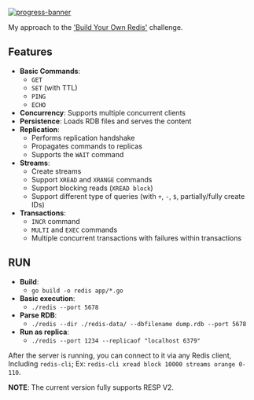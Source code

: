 [![progress-banner](https://backend.codecrafters.io/progress/redis/ecc5ac1f-3828-4f3a-9eac-4a6707d87a5d)](https://app.codecrafters.io/users/codecrafters-bot?r=2qF)

My approach to the ['Build Your Own Redis'](https://app.codecrafters.io/courses/redis/) challenge.

## Features  

- **Basic Commands**: 
  - `GET`
  - `SET` (with TTL)
  - `PING`
  - `ECHO`  
- **Concurrency**: Supports multiple concurrent clients  
- **Persistence**: Loads RDB files and serves the content
- **Replication**:  
  - Performs replication handshake  
  - Propagates commands to replicas  
  - Supports the `WAIT` command  
- **Streams**:
  - Create streams
  - Support `XREAD` and `XRANGE` commands
  - Support blocking reads (`XREAD block`)
  - Support different type of queries (with `+`, `-`, `$`, partially/fully create IDs)
- **Transactions**:
  - `INCR` command
  - `MULTI` and `EXEC` commands
  - Multiple concurrent transactions with failures within transactions 

## RUN

- **Build**:
  - `go build -o redis app/*.go`
- **Basic execution**:
  - `./redis --port 5678`
- **Parse RDB**:
  - `./redis --dir ./redis-data/ --dbfilename dump.rdb --port 5678`
- **Run as replica**:
  - `./redis --port 1234 --replicaof "localhost 6379"`
  
After the server is running, you can connect to it via any Redis client, Including `redis-cli`;
Ex: `redis-cli xread block 10000 streams orange 0-110`.

**NOTE**: The current version fully supports RESP V2.

